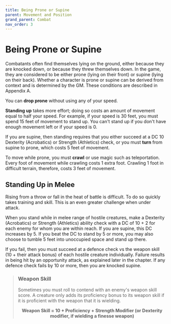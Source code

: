 ```yaml
---
title: Being Prone or Supine
parent: Movement and Position
grand_parent: Combat
nav_order: 3
---
```


# Being Prone or Supine
Combatants often find themselves lying on the ground, either because they are knocked down, or because they threw themselves down. In the game, they are considered to be either prone (lying on their front) or supine (lying on their back). Whether a character is prone or supine can be derived from context and is determined by the GM. These conditions are described in Appendix A.

You can **drop prone** without using any of your speed.

**Standing up** takes more effort; doing so costs an amount of movement equal to half your speed. For example, if your speed is 30 feet, you must spend 15 feet of movement to stand up. You can't stand up if you don't have enough movement left or if your speed is 0.

If you are supine, then standing requires that you either succeed at a DC 10 Dexterity (Acrobatics) or Strength (Athletics) check, or you must **turn** from supine to prone, which costs 5 feet of movement.

To move while prone, you must **crawl** or use magic such as teleportation. Every foot of movement while crawling costs 1 extra foot. Crawling 1 foot in difficult terrain, therefore, costs 3 feet of movement.

## Standing Up in Melee
Rising from a throw or fall in the heat of battle is difficult. To do so quickly takes training and skill. This is an even greater challenge when under attack.

When you stand while in melee range of hostile creatures, make a Dexterity (Acrobatics) or Strength (Athletics) ability check with a DC of 10 + 2 for each enemy for whom you are within reach. If you are supine, this DC increases by 5. If you beat the DC to stand by 5 or more, you may also choose to tumble 5 feet into unoccupied space and stand up there.

If you fail, then you must succeed at a defence check vs the weapon skill (10 + their attack bonus) of each hostile creature individually. Failure results in being hit by an opportunity attack, as explained later in the chapter. If any defence check fails by 10 or more, then you are knocked supine.

> ### Weapon Skill
> 
> Sometimes you must roll to contend with an enemy's weapon skill score. A creature only adds its proficiency bonus to its weapon skill if it is proficient with the weapon that it is wielding.
> 
> <center>
> 
> <strong>Weapon Skill = 10 + Proficiency + Strength Modifier (or Dexterity modifier, if wielding a finesse weapon)</strong>
> 
> </center>
